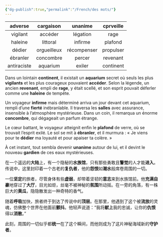 ```yaml
---
{"dg-publish":true,"permalink":"/French/des mots/"}
---
```



|   adverse   |  cargaison  |   unanime   | cprveille |
| :---------: | :---------: | :---------: | :-------: |
|  vigilant   |   accéder   |  légation   |   rage    |
|   haleine   |  littoral   |   infirme   |  plafond  |
|   dédier    | orgueilleux | récompenser | propulser |
|  ébranler   |  concombre  |   percer    | revenant  |
| antiraciste |  aquarium   |   exiler    | continent |

Dans un lointain **continent**, il existait un **aquarium** secret où seuls les plus **vigilants** et les plus courageux pouvaient **accéder**. Selon la légende, un ancien **revenant**, empli de **rage**, y était scellé, et son esprit pouvait déferler comme une **haleine** de tempête.

Un voyageur **infirme** mais déterminé arriva un jour devant cet aquarium, rempli d’une **fierté** inébranlable. Il traversa les **salles** avec assurance, insensible à l’atmosphère mystérieuse. Dans un coin, il remarqua un énorme **concombre**, qui dégageait un parfum étrange.

Le cœur battant, le voyageur atteignit enfin le **plafond** de verre, où se trouvait l’esprit exilé. Le sol se mit à **ébranler**, et il murmura : « Je viens pour te **dédier** ma loyauté et pour apaiser ta colère. »

À cet instant, tout sembla devenir **unanime** autour de lui, et il devint le nouveau **gardien** de ces eaux mystérieuses.

在一个遥远的**大陆**上，有一个隐秘的**水族馆**，只有那些勇敢且**警觉**的人才能**进入**。传说中，这里封印着一个古老的**复仇者**，他的**怨恨**如**潮水**般席卷周围的一切。

一位**坚定**的旅者，尽管身体有些**虚弱**，却带着坚韧的**意志**来到水族馆前。他**充满自豪**地穿过了**大厅**，目光如炬，丝毫不被神秘的**氛围**所动摇。在一旁的角落，有一株巨大的**黄瓜**，隐隐散发出一种奇特的香气。

随着**呼吸**加快，旅者终于到达了传说中的**顶层**。在那里，他遇到了这个被**流放**的灵魂，仿佛整个世界在他面前**颤抖**。他轻声说道：“我将**献上**我的忠诚，让你的**仇恨**得以**消散**。”

此刻，周围的一切似乎都**统一**在了这个瞬间，而他则成为了这片神秘海域新的**守护者**。